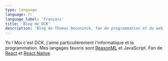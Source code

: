 ```yaml
---
type: language
language: fr
language_label: 'Français'
title: 'Blog de DCK'
description: 'Blog de Thomas Deconinck, fan de programmation et du web'
---
```


Yo ! Moi c'est DCK, j'aime particulièrement l'informatique et la programmation. Mes langages favoris sont [ReasonML](https://reasonml.github.io/fr/) et JavaScript. Fan de [React](https://fr.reactjs.org) et [React Native](https://facebook.github.io/react-native/).
